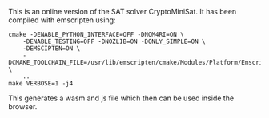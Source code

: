 This is an online version of the SAT solver CryptoMiniSat. It has been compiled with emscripten using:

```
cmake -DENABLE_PYTHON_INTERFACE=OFF -DNOM4RI=ON \
    -DENABLE_TESTING=OFF -DNOZLIB=ON -DONLY_SIMPLE=ON \
    -DEMSCIPTEN=ON \
    -DCMAKE_TOOLCHAIN_FILE=/usr/lib/emscripten/cmake/Modules/Platform/Emscripten.cmake \
    ..
make VERBOSE=1 -j4
```

This generates a wasm and js file which then can be used inside the browser.
